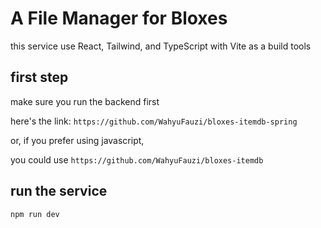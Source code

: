 # A File Manager for Bloxes

this service use React, Tailwind, and TypeScript with Vite as a build tools

## first step

make sure you run the backend first

here's the link: `https://github.com/WahyuFauzi/bloxes-itemdb-spring`

or, if you prefer using javascript,

you could use `https://github.com/WahyuFauzi/bloxes-itemdb`

## run the service

`npm run dev`
